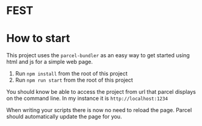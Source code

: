 # FEST

# How to start

This project uses the `parcel-bundler` as an easy way to get started using html and js for a simple web page.

1. Run `npm install` from the root of this project
2. Run `npm run start` from the root of this project

You should know be able to access the project from url that parcel displays on the command line. In my instance it is `http://localhost:1234`

When writing your scripts there is now no need to reload the page. Parcel should automatically update the page for you.
